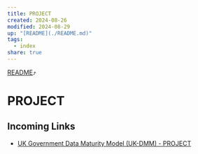 ```yaml
---
title: PROJECT
created: 2024-08-26
modified: 2024-08-29
up: "[README](./README.md)"
tags:
  - index
share: true
---
```

[README](./README.md)⤴️
# PROJECT
## Incoming Links
- [UK Government Data Maturity Model (UK-DMM) - PROJECT](./UK%20Government%20Data%20Maturity%20Model%20(UK-DMM)%20-%20PROJECT.md)
